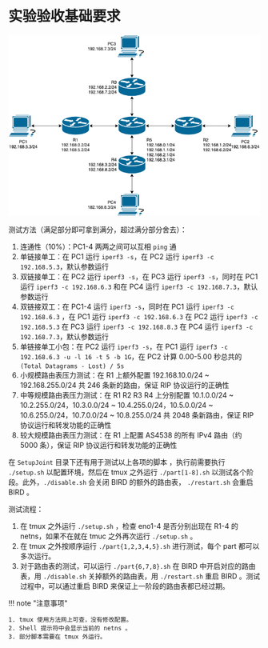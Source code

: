 # 实验验收基础要求

![Topology](../img/topology_joint.png)

测试方法（满足部分即可拿到满分，超过满分部分舍去）：

1. 连通性（10%）：PC1-4 两两之间可以互相 `ping` 通
2. 单链接单工：在 PC1 运行 `iperf3 -s`，在 PC2 运行 `iperf3 -c 192.168.5.3`，默认参数运行
3. 双链接单工：在 PC2 运行 `iperf3 -s`，在 PC3 运行 `iperf3 -s`，同时在 PC1 运行 `iperf3 -c 192.168.6.3` 和在 PC4 运行 `iperf3 -c 192.168.7.3`，默认参数运行
4. 双链接双工：在 PC1-4 运行 `iperf3 -s`，同时在 PC1 运行 `iperf3 -c 192.168.6.3` ，在 PC1 运行 `iperf3 -c 192.168.6.3` 在 PC2 运行 `iperf3 -c 192.168.5.3` 在 PC3 运行 `iperf3 -c 192.168.8.3` 在 PC4 运行 `iperf3 -c 192.168.7.3`，默认参数运行
5. 单链接单工小包：在 PC2 运行 `iperf3 -s`，在 PC1 运行 `iperf3 -c 192.168.6.3 -u -l 16 -t 5 -b 1G`，在 PC2 计算 0.00-5.00 秒总共的 `(Total Datagrams - Lost) / 5s`
6. 小规模路由表压力测试：在 R1 上额外配置 192.168.10.0/24 ~ 192.168.255.0/24 共 246 条新的路由，保证 RIP 协议运行的正确性
7. 中等规模路由表压力测试：在 R1 R2 R3 R4 上分别配置 10.1.0.0/24 ~ 10.2.255.0/24，10.3.0.0/24 ~ 10.4.255.0/24，10.5.0.0/24 ~ 10.6.255.0/24，10.7.0.0/24 ~ 10.8.255.0/24 共 2048 条新路由，保证 RIP 协议运行和转发功能的正确性
8. 较大规模路由表压力测试：在 R1 上配置 AS4538 的所有 IPv4 路由（约 5000 条），保证 RIP 协议运行和转发功能的正确性

在 `SetupJoint` 目录下还有用于测试以上各项的脚本 ，执行前需要执行 `./setup.sh` 以配置环境，然后在 tmux 之外运行 `./part[1-8].sh` 以测试各个阶段。此外，`./disable.sh` 会关闭 BIRD 的额外的路由表， `./restart.sh` 会重启 BIRD 。

测试流程：

1. 在 tmux 之外运行 `./setup.sh` ，检查 eno1-4 是否分别出现在 R1-4 的 netns，如果不在就在 tmuc 之外再次运行 `./setup.sh` 。
2. 在 tmux 之外按顺序运行 `./part{1,2,3,4,5}.sh` 进行测试，每个 part 都可以多次运行。
3. 对于路由表的测试，可以运行 `./part{6,7,8}.sh` 在 BIRD 中开启对应的路由表，用 `./disable.sh` 关掉额外的路由表，用 `./restart.sh` 重启 BIRD 。测试过程中，可以通过重启 BIRD 来保证上一阶段的路由表都已经过期。

!!! note "注意事项"

    1. tmux 使用方法网上可查，没有修改配置。
    2. Shell 提示符中会显示当前的 netns 。
    3. 部分脚本需要在 tmux 外运行。
